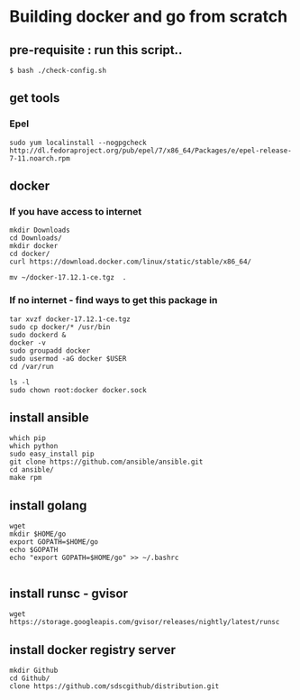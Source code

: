 # Building docker and go from scratch

## pre-requisite : run this script..
```
$ bash ./check-config.sh

```


## get tools

### Epel

```
sudo yum localinstall --nogpgcheck http://dl.fedoraproject.org/pub/epel/7/x86_64/Packages/e/epel-release-7-11.noarch.rpm

```

## docker 


### If you have access to internet

```
mkdir Downloads
cd Downloads/
mkdir docker
cd docker/
curl https://download.docker.com/linux/static/stable/x86_64/

mv ~/docker-17.12.1-ce.tgz  .

```

### If no internet - find ways to get this package in

```
tar xvzf docker-17.12.1-ce.tgz
sudo cp docker/* /usr/bin
sudo dockerd &
docker -v
sudo groupadd docker
sudo usermod -aG docker $USER
cd /var/run

ls -l
sudo chown root:docker docker.sock

```

## install ansible

```
which pip
which python
sudo easy_install pip
git clone https://github.com/ansible/ansible.git
cd ansible/
make rpm

```

## install golang

```
wget 
mkdir $HOME/go
export GOPATH=$HOME/go
echo $GOPATH
echo "export GOPATH=$HOME/go" >> ~/.bashrc


```

## install runsc - gvisor

```
wget https://storage.googleapis.com/gvisor/releases/nightly/latest/runsc

```

## install docker registry server

```
mkdir Github
cd Github/
clone https://github.com/sdscgithub/distribution.git

```
